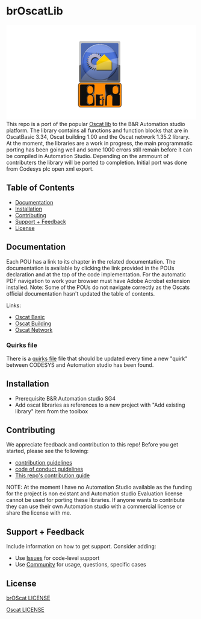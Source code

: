 # brOscatLib

![LOGO](logo.png)
This repo is a port of the popular [Oscat lib](www.oscat.de) to the B&R Automation studio platform. The library contains all functions and function blocks that are in OscatBasic 3.34, Oscat building 1.00 and the Oscat network 1.35.2 library. At the moment, the libraries are a work in progress, the main programmatic porting has been going well and some 1000 errors still remain before it can be compiled in Automation Studio. Depending on the ammount of contributers the library will be ported to completion. Initial port was done from Codesys plc open xml export.

## Table of Contents

- [Documentation](#documentation)
- [Installation](#installation)
- [Contributing](#contributing)
- [Support + Feedback](#support--feedback)
- [License](#license)

## Documentation

Each POU has a link to its chapter in the related documentation. The documentation is available by clicking the link provided in the POUs declaration and at the top of the code implementation. For the automatic PDF navigation to work your browser must have Adobe Acrobat extension installed. Note: Some of the POUs do not navigate correctly as the Oscats official documentation hasn't updated the table of contents.

Links:
- [Oscat Basic](http://www.oscat.de/images/OSCATBasic/oscat_basic333_en.pdf)
- [Oscat Building](http://www.oscat.de/images/OSCATBuilding/oscat_building100_en.pdf)
- [Oscat Network](http://www.oscat.de/images/OSCATNetwork/oscat_netlib121_en.pdf)

### Quirks file

There is a [quirks file](quirks.md) file that should be updated every time a new "quirk" between CODESYS and Automation studio has been found.

## Installation

- Prerequisite B&R Automation studio SG4
- Add oscat libraries as references to a new project with "Add existing library" item from the toolbox

## Contributing

We appreciate feedback and contribution to this repo! Before you get started, please see the following:

- [contribution guidelines](CONTRIBUTING.md)
- [code of conduct guidelines](CODE-OF-CONDUCT.md)
- [This repo's contribution guide](CONTRIBUTING.md)

NOTE: At the moment I have no Automation Studio available as the funding for the project is non existant and Automation studio Evaluation license cannot be used for porting these libraries. If anyone wants to contribute they can use their own Automation studio with a commercial license or share the license with me.

## Support + Feedback

Include information on how to get support. Consider adding:

- Use [Issues](issues) for code-level support
- Use [Community]() for usage, questions, specific cases

## License

[brOScat LICENSE](LICENSE)

[Oscat LICENSE](OSCAT_LICENSE)

